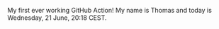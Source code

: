 My first ever working GitHub Action!
My name is Thomas and today is Wednesday, 21 June, 20:18 CEST. 
